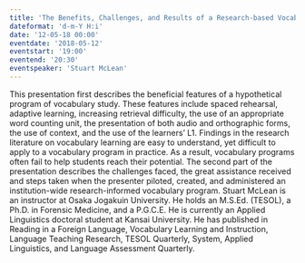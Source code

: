 ```yaml
---
title: 'The Benefits, Challenges, and Results of a Research-based Vocabulary Program'
dateformat: 'd-m-Y H:i'
date: '12-05-18 00:00'
eventdate: '2018-05-12'
eventstart: '19:00'
eventend: '20:30'
eventspeaker: 'Stuart McLean'
---
```


This presentation first describes the beneficial features of a hypothetical program of vocabulary study. These features include spaced rehearsal, adaptive learning, increasing retrieval difficulty, the use of an appropriate word counting unit, the presentation of both audio and orthographic forms, the use of context, and the use of the learners’ L1. Findings in the research literature on vocabulary learning are easy to understand, yet difficult to apply to a vocabulary program in practice. As a result, vocabulary programs often fail to help students reach their potential. The second part of the presentation describes the challenges faced, the great assistance received and steps taken when the presenter piloted, created, and administered an institution-wide research-informed vocabulary program. 
Stuart McLean is an instructor at Osaka Jogakuin University. He holds an M.S.Ed. (TESOL), a Ph.D. in Forensic Medicine, and a P.G.C.E. He is currently an Applied Linguistics doctoral student at Kansai University. He has published in Reading in a Foreign Language, Vocabulary Learning and Instruction, Language Teaching Research, TESOL Quarterly, System, Applied Linguistics, and Language Assessment Quarterly.

